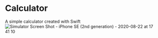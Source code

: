 # Calculator
A simple calculator created with Swift
![Simulator Screen Shot - iPhone SE (2nd generation) - 2020-08-22 at 17 41 10](https://user-images.githubusercontent.com/50796954/90961383-2134fe00-e4c6-11ea-9542-60030e81f90c.png)

